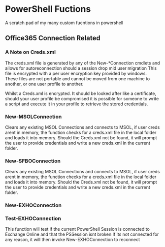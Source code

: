# PowerShell Fuctions
 A scratch pad of my many custom fucntions in powershell


## Office365 Connection Related

### A Note on Creds.xml
The creds.xml file is generated by any of the New-*Connection cmdlets and allows for autoreconnection should a session drop mid user migration
This file is encrypted with a per user encryption key provided by windows.
These files are not portable and cannot be moved from one machine to another, or one user profile to another.

Whilst a Creds.xml is encrypted. It should be looked after like a certificate, should your user profile be compromised it is possible for someone to write a script and execute it in your profile to retrieve the stored credentials.

### New-MSOLConnection
Clears any existing MSOL Connections and connects to MSOL, if user creds arent in memory, the function checks for a creds.xml file in the local folder and loads it into memory.
Should the Creds.xml not be found, it will prompt the user to provide credentials and write a new creds.xml in the current folder.


### New-SFBOConnection
Clears any existing MSOL Connections and connects to MSOL, if user creds arent in memory, the function checks for a creds.xml file in the local folder and loads it into memory.
Should the Creds.xml not be found, it will prompt the user to provide credentials and write a new creds.xml in the current folder.

### New-EXHOConnection




### Test-EXHOConnection 
This function will test if the current PowerShell Session is connected to Exchange Online and that the PSSession isnt broken
If its not connected for any reason, it will then invoke New-EXHOConnection to reconnect
